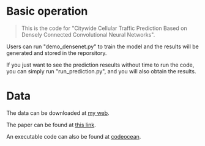 # Basic operation
> This is the code for "Citywide Cellular Traffic Prediction Based on Densely Connected Convolutional Neural Networks".

Users can run "demo_densenet.py" to train the model and the results will be generated and stored in the reporsitory.

If you just want to see the prediction reseults without time to run the code, you can simply run "run_prediction.py", and you will also obtain the results.

# Data
The data can be downloaded at [my web](https://chuanting.github.io/data/data.zip).

The paper can be found at [this link](https://chuanting.github.io/pdf/ieee_cl_2018.pdf).

An executable code can also be found at [codeocean](https://codeocean.com/capsule/3301293/tree/v1).